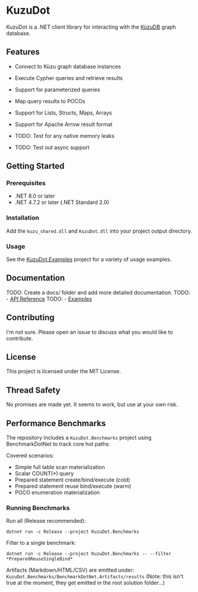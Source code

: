 # KuzuDot

KuzuDot is a .NET client library for interacting with the [KùzuDB](https://kuzudb.com/) graph database.

## Features

- Connect to Kùzu graph database instances
- Execute Cypher queries and retrieve results
- Support for parameterized queries
- Map query results to POCOs
- Support for Lists, Structs, Maps, Arrays
- Support for Apache Arrow result format

- TODO: Test for any native memory leaks
- TODO: Test out async support

## Getting Started

### Prerequisites

- .NET 8.0 or later
- .NET 4.7.2 or later (.NET Standard 2.0)

### Installation

Add the `kuzu_shared.dll` and `KuzuDot.dll` into your project output directory.

### Usage

See the [KuzuDot.Examples](./KuzuDot.Examples) project for a variety of usage examples.

## Documentation

TODO: Create a docs/ folder and add more detailed documentation.
TODO: - [API Reference](docs/README.md)
TODO: - [Examples](docs/EXAMPLES.md)

## Contributing

I'm not sure. Please open an issue to discuss what you would like to contribute.

## License

This project is licensed under the MIT License.

## Thread Safety

No promises are made yet. It seems to work, but use at your own risk.


## Performance Benchmarks

The repository includes a `KuzuDot.Benchmarks` project using BenchmarkDotNet to track core hot paths:

Covered scenarios:
- Simple full table scan materialization
- Scalar COUNT(*) query
- Prepared statement create/bind/execute (cold)
- Prepared statement reuse bind/execute (warm)
- POCO enumeration materialization

### Running Benchmarks

Run all (Release recommended):
```
dotnet run -c Release --project KuzuDot.Benchmarks
```

Filter to a single benchmark:
```
dotnet run -c Release --project KuzuDot.Benchmarks -- --filter *PreparedReuseSingleBind*
```

Artifacts (Markdown/HTML/CSV) are emitted under:
`KuzuDot.Benchmarks/BenchmarkDotNet.Artifacts/results` 
(Note: this isn't true at the moment, they get emitted in the root solution folder...)